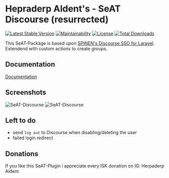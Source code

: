 # Hepraderp Aldent's - SeAT Discourse (resurrected)

[![Latest Stable Version](https://poser.pugx.org/goemktg/seat-discourse/v/stable)](https://packagist.org/packages/goemktg/seat-discourse)
[![Maintainability](https://api.codeclimate.com/v1/badges/591f996eb3a185ea4e42/maintainability)](https://codeclimate.com/github/goemktg/seat-discourse/maintainability)
[![License](https://poser.pugx.org/goemktg/seat-discourse/license)](https://packagist.org/packages/herpaderpaldent/seat-discourse)
[![Total Downloads](https://poser.pugx.org/goemktg/seat-discourse/downloads)](https://packagist.org/packages/herpaderpaldent/seat-discourse)

This SeAT-Package is based upon [SPINEN's Discourse SSO for Laravel](https://github.com/spinen/laravel-discourse-sso). 
Extendend with custom actions to create groups.

## Documentation

[Documentation](https://herpaderpaldent.github.io/seat-discourse/)

## Screenshots

![SeAT-Discourse](https://i.imgur.com/FqTMDuA.png)
![SeAT-Discourse](https://i.imgur.com/JYMVdlL.png)



## Left to do

* send `log out` to Discourse when disabling/deleting the user
* failed login redirect

## Donations
If you like this SeAT-Plugin i appreciate every ISK donation on IG: Herpaderp Aldent
